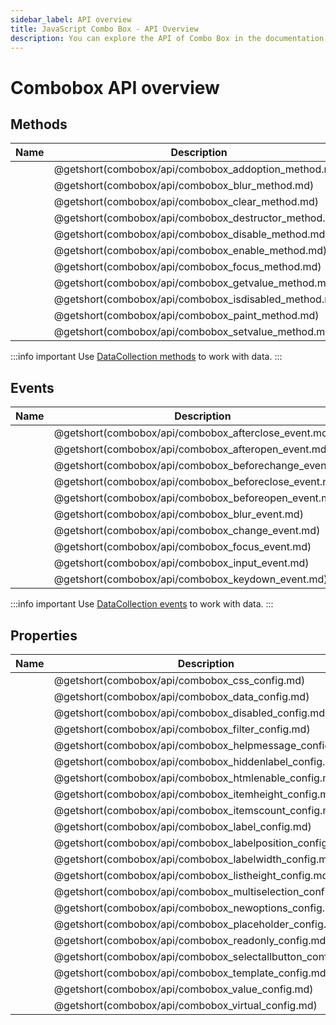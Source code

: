 ```yaml
---
sidebar_label: API overview
title: JavaScript Combo Box - API Overview 
description: You can explore the API of Combo Box in the documentation of the DHTMLX JavaScript UI library. Browse developer guides and API reference, try out code examples and live demos, and download a free 30-day evaluation version of DHTMLX Suite.
---
```


# Combobox API overview

## Methods

| Name                                           | Description                                           |
| ---------------------------------------------- | ----------------------------------------------------- |
| [](combobox/api/combobox_addoption_method.md)  | @getshort(combobox/api/combobox_addoption_method.md)  |
| [](combobox/api/combobox_blur_method.md)       | @getshort(combobox/api/combobox_blur_method.md)       |
| [](combobox/api/combobox_clear_method.md)      | @getshort(combobox/api/combobox_clear_method.md)      |
| [](combobox/api/combobox_destructor_method.md) | @getshort(combobox/api/combobox_destructor_method.md) |
| [](combobox/api/combobox_disable_method.md)    | @getshort(combobox/api/combobox_disable_method.md)    |
| [](combobox/api/combobox_enable_method.md)     | @getshort(combobox/api/combobox_enable_method.md)     |
| [](combobox/api/combobox_focus_method.md)      | @getshort(combobox/api/combobox_focus_method.md)      |
| [](combobox/api/combobox_getvalue_method.md)   | @getshort(combobox/api/combobox_getvalue_method.md)   |
| [](combobox/api/combobox_isdisabled_method.md) | @getshort(combobox/api/combobox_isdisabled_method.md) |
| [](combobox/api/combobox_paint_method.md)      | @getshort(combobox/api/combobox_paint_method.md)      |
| [](combobox/api/combobox_setvalue_method.md)   | @getshort(combobox/api/combobox_setvalue_method.md)   |

:::info important
Use [DataCollection methods](data_collection.md) to work with data.
:::

## Events

| Name                                            | Description                                            |
| ----------------------------------------------- | ------------------------------------------------------ |
| [](combobox/api/combobox_afterclose_event.md)   | @getshort(combobox/api/combobox_afterclose_event.md)   |
| [](combobox/api/combobox_afteropen_event.md)    | @getshort(combobox/api/combobox_afteropen_event.md)    |
| [](combobox/api/combobox_beforechange_event.md) | @getshort(combobox/api/combobox_beforechange_event.md) |
| [](combobox/api/combobox_beforeclose_event.md)  | @getshort(combobox/api/combobox_beforeclose_event.md)  |
| [](combobox/api/combobox_beforeopen_event.md)   | @getshort(combobox/api/combobox_beforeopen_event.md)   |
| [](combobox/api/combobox_blur_event.md)         | @getshort(combobox/api/combobox_blur_event.md)         |
| [](combobox/api/combobox_change_event.md)       | @getshort(combobox/api/combobox_change_event.md)       |
| [](combobox/api/combobox_focus_event.md)        | @getshort(combobox/api/combobox_focus_event.md)        |
| [](combobox/api/combobox_input_event.md)        | @getshort(combobox/api/combobox_input_event.md)        |
| [](combobox/api/combobox_keydown_event.md)      | @getshort(combobox/api/combobox_keydown_event.md)      |

:::info important
Use [DataCollection events](data_collection.md#events) to work with data.
:::

## Properties

| Name                                                | Description                                                |
| --------------------------------------------------- | ---------------------------------------------------------- |
| [](combobox/api/combobox_css_config.md)             | @getshort(combobox/api/combobox_css_config.md)             |
| [](combobox/api/combobox_data_config.md)            | @getshort(combobox/api/combobox_data_config.md)            |
| [](combobox/api/combobox_disabled_config.md)        | @getshort(combobox/api/combobox_disabled_config.md)        |
| [](combobox/api/combobox_filter_config.md)          | @getshort(combobox/api/combobox_filter_config.md)          |
| [](combobox/api/combobox_helpmessage_config.md)     | @getshort(combobox/api/combobox_helpmessage_config.md)     |
| [](combobox/api/combobox_hiddenlabel_config.md)     | @getshort(combobox/api/combobox_hiddenlabel_config.md)     |
| [](combobox/api/combobox_htmlenable_config.md)      | @getshort(combobox/api/combobox_htmlenable_config.md)      |
| [](combobox/api/combobox_itemheight_config.md)      | @getshort(combobox/api/combobox_itemheight_config.md)      |
| [](combobox/api/combobox_itemscount_config.md)      | @getshort(combobox/api/combobox_itemscount_config.md)      |
| [](combobox/api/combobox_label_config.md)           | @getshort(combobox/api/combobox_label_config.md)           |
| [](combobox/api/combobox_labelposition_config.md)   | @getshort(combobox/api/combobox_labelposition_config.md)   |
| [](combobox/api/combobox_labelwidth_config.md)      | @getshort(combobox/api/combobox_labelwidth_config.md)      |
| [](combobox/api/combobox_listheight_config.md)      | @getshort(combobox/api/combobox_listheight_config.md)      |
| [](combobox/api/combobox_multiselection_config.md)  | @getshort(combobox/api/combobox_multiselection_config.md)  |
| [](combobox/api/combobox_newoptions_config.md)      | @getshort(combobox/api/combobox_newoptions_config.md)      |
| [](combobox/api/combobox_placeholder_config.md)     | @getshort(combobox/api/combobox_placeholder_config.md)     |
| [](combobox/api/combobox_readonly_config.md)        | @getshort(combobox/api/combobox_readonly_config.md)        |
| [](combobox/api/combobox_selectallbutton_config.md) | @getshort(combobox/api/combobox_selectallbutton_config.md) |
| [](combobox/api/combobox_template_config.md)        | @getshort(combobox/api/combobox_template_config.md)        |
| [](combobox/api/combobox_value_config.md)           | @getshort(combobox/api/combobox_value_config.md)           |
| [](combobox/api/combobox_virtual_config.md)         | @getshort(combobox/api/combobox_virtual_config.md)         |
